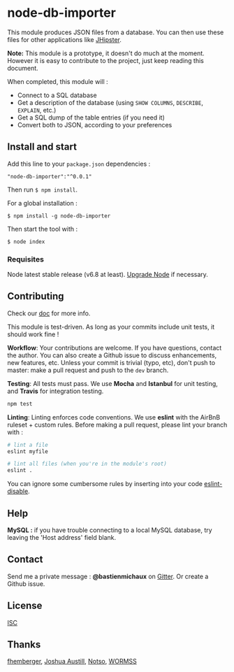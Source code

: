 # node-db-importer

This module produces JSON files from a database. You can then use these files for other applications like [JHipster](www.jhipster.github.io).

**Note:** This module is a prototype, it doesn't do much at the moment. However it is easy to contribute to the project, just keep reading this document.

When completed, this module will :

* Connect to a SQL database
* Get a description of the database (using `SHOW COLUMNS`, `DESCRIBE`, `EXPLAIN`, etc.)
* Get a SQL dump of the table entries (if you need it)
* Convert both to JSON, according to your preferences

## Install and start

Add this line to your `package.json` dependencies :

`"node-db-importer":"^0.0.1"`

Then run `$ npm install`.

For a global installation :

`$ npm install -g node-db-importer`

Then start the tool with :

`$ node index`

### Requisites

Node latest stable release (v6.8 at least). [Upgrade Node](https://stackoverflow.com/questions/10075990/upgrading-node-js-to-latest-version) if necessary.

## Contributing

Check our [doc](doc) for more info.

This module is test-driven. As long as your commits include unit tests, it should work fine !

**Workflow**: Your contributions are welcome. If you have questions, contact the author. You can also create a Github issue to discuss enhancements, new features, etc. Unless your commit is trivial (typo, etc), don't push to master: make a pull request and push to the `dev` branch.

**Testing**: All tests must pass. We use **Mocha** and **Istanbul** for unit testing, and **Travis** for integration testing.

```bash
npm test
```

**Linting**: Linting enforces code conventions. We use **eslint** with the AirBnB ruleset + custom rules. Before making a pull request, please lint your branch with :

```bash
# lint a file
eslint myfile

# lint all files (when you're in the module's root)
eslint .
```

You can ignore some cumbersome rules by inserting into your code [eslint-disable](http://eslint.org/docs/user-guide/configuring#disabling-rules-with-inline-comments).

## Help

**MySQL :** if you have trouble connecting to a local MySQL database, try leaving the 'Host address' field blank.

## Contact

Send me a private message : **@bastienmichaux** on [Gitter](https://gitter.im). Or create a Github issue.

## License

[ISC](http://www.isc.org/downloads/software-support-policy/isc-license/)

## Thanks

[fhemberger](https://github.com/fhemberger), [Joshua Austill](https://jlaustill.github.io), [Notso](https://gitter.im/notsonotso), [WORMSS](http://wormss.net)
